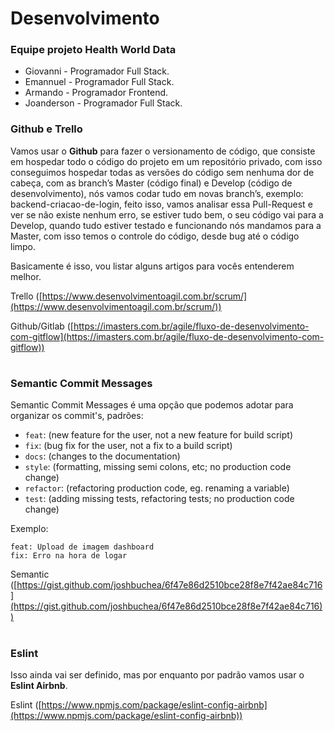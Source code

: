 # Desenvolvimento

### Equipe projeto Health World Data
- Giovanni - Programador Full Stack.
- Emannuel - Programador Full Stack.
- Armando - Programador Frontend.
- Joanderson - Programador Full Stack.

### Github e Trello
Vamos usar o **Github** para fazer o versionamento de código, que consiste em hospedar todo o código do projeto em um repositório privado, com isso conseguimos hospedar todas as versões do código sem nenhuma dor de cabeça, com as branch’s Master (código final) e Develop (código de desenvolvimento), nós vamos codar tudo em novas branch’s, exemplo: backend-criacao-de-login, feito isso, vamos analisar essa Pull-Request e ver se não existe nenhum erro, se estiver tudo bem, o seu código vai para a Develop, quando tudo estiver testado e funcionando nós mandamos para a Master, com isso temos o controle do código, desde bug até o código limpo.

Basicamente é isso, vou listar alguns artigos para vocês entenderem melhor.

Trello ([https://www.desenvolvimentoagil.com.br/scrum/](https://www.desenvolvimentoagil.com.br/scrum/))

Github/Gitlab ([https://imasters.com.br/agile/fluxo-de-desenvolvimento-com-gitflow](https://imasters.com.br/agile/fluxo-de-desenvolvimento-com-gitflow))
#
### Semantic Commit Messages

Semantic Commit Messages é uma opção que podemos adotar para organizar os commit's, padrões:
-   `feat`: (new feature for the user, not a new feature for build script)
-   `fix`: (bug fix for the user, not a fix to a build script)
-   `docs`: (changes to the documentation)
-   `style`: (formatting, missing semi colons, etc; no production code change)
-   `refactor`: (refactoring production code, eg. renaming a variable)
-   `test`: (adding missing tests, refactoring tests; no production code change)

Exemplo:
```
feat: Upload de imagem dashboard
fix: Erro na hora de logar
```
Semantic ([https://gist.github.com/joshbuchea/6f47e86d2510bce28f8e7f42ae84c716](https://gist.github.com/joshbuchea/6f47e86d2510bce28f8e7f42ae84c716))

# 
### Eslint

Isso ainda vai ser definido, mas por enquanto por padrão vamos usar o **Eslint Airbnb**.

Eslint ([https://www.npmjs.com/package/eslint-config-airbnb](https://www.npmjs.com/package/eslint-config-airbnb))
